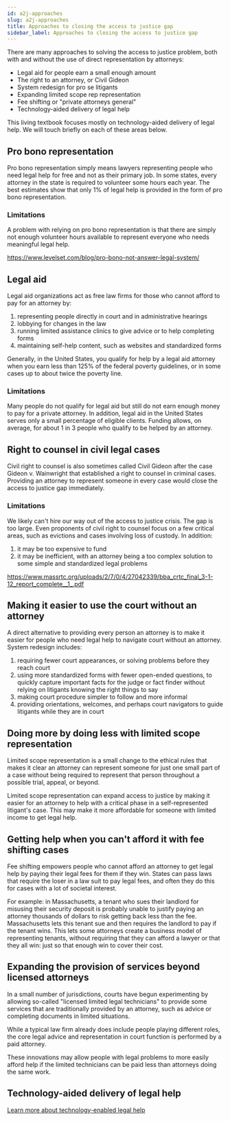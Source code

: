 ```yaml
---
id: a2j-approaches
slug: a2j-approaches
title: Approaches to closing the access to justice gap
sidebar_label: Approaches to closing the access to justice gap
---
```


There are many approaches to solving the access to justice problem,
both with and without the use of direct representation by attorneys:

* Legal aid for people earn a small enough amount
* The right to an attorney, or Civil Gideon
* System redesign for pro se litigants
* Expanding limited scope rep representation
* Fee shifting or "private attorneys general"
* Technology-aided delivery of legal help

This living textbook focuses mostly on technology-aided delivery of legal
help. We will touch briefly on each of these areas below.

## Pro bono representation

Pro bono representation simply means lawyers representing people who need legal
help for free and not as their primary job. In some states, every attorney in
the state is required to volunteer some hours each year. The best estimates show
that only 1% of legal help is provided in the form of pro bono representation.

### Limitations

A problem with relying on pro bono representation is that there are simply not
enough volunteer hours available to represent everyone who needs meaningful
legal help.

https://www.levelset.com/blog/pro-bono-not-answer-legal-system/

## Legal aid

Legal aid organizations act as free law firms for those who cannot afford
to pay for an attorney by:

1. representing people directly in court and in administrative hearings
2. lobbying for changes in the law
1. running limited assistance clinics to give advice or to help completing forms
1. maintaining self-help content, such as websites and standardized forms

Generally, in the United States, you qualify for help by a legal aid attorney
when you earn less than 125% of the federal poverty guidelines, or in some cases
up to about twice the poverty line.

### Limitations

Many people do not qualify for legal aid but still do not earn enough money
to pay for a private attorney. In addition, legal aid in the United States
serves only a small percentage of eligible clients. Funding allows, on average,
for about 1 in 3 people who qualify to be helped by an attorney.

## Right to counsel in civil legal cases

Civil right to counsel is also sometimes called Civil Gideon after the case
Gideon v. Wainwright that established a right to counsel in criminal cases. 
Providing an attorney to represent someone in every case would
close the access to justice gap immediately.

### Limitations

We likely can't hire our way out of the access to justice crisis. The gap is too
large. Even proponents of civil right to counsel focus on a few critical areas,
such as evictions and cases involving loss of custody. In addition:

1. it may be too expensive to fund
1. it may be inefficient, with an attorney being a too complex solution to some
   simple and standardized legal problems

https://www.massrtc.org/uploads/2/7/0/4/27042339/bba_crtc_final_3-1-12_report_complete__1_.pdf

## Making it easier to use the court without an attorney

A direct alternative to providing every person an attorney is to make it easier
for people who need legal help to navigate court without an attorney. System redesign
includes:

1. requiring fewer court appearances, or solving problems before they reach court
1. using more standardized forms with fewer open-ended questions, to quickly
   capture important facts for the judge or fact finder without relying on 
   litigants knowing the right things to say
1. making court procedure simpler to follow and more informal
1. providing orientations, welcomes, and perhaps court navigators to guide
   litigants while they are in court

## Doing more by doing less with limited scope representation

Limited scope representation is a small change to the ethical rules that makes
it clear an attorney can represent someone for just one small part of a case
without being required to represent that person throughout a possible trial,
appeal, or beyond.

Limited scope representation can expand access to justice by making it easier
for an attorney to help with a critical phase in a self-represented litigant's
case. This may make it more affordable for someone with limited income to get
legal help.

## Getting help when you can't afford it with fee shifting cases

Fee shifting empowers people who cannot afford an attorney to 
get legal help by paying their legal fees for them if they win. States
can pass laws that require the loser in a law suit to pay legal fees,
and often they do this for cases with a lot of societal interest. 

For example: in Massachusetts, a tenant who sues their landlord for misusing
their security deposit is probably unable to justify paying an attorney
thousands of dollars to risk getting back less than the fee. Massachusetts lets
this tenant sue and then requires the landlord to pay if the tenant wins. This
lets some attorneys create a business model of representing tenants, without
requiring that they can afford a lawyer or that they all win: just so that
enough win to cover their cost.

## Expanding the provision of services beyond licensed attorneys

In a small number of jurisdictions, courts have begun experimenting by
allowing so-called "licensed limited legal technicians" to provide
some services that are traditionally provided by an attorney, such
as advice or completing documents in limited situations.

While a typical law firm already does include people playing different
roles, the core legal advice and representation in court function
is performed by a paid attorney.

These innovations may allow people with legal problems to more easily
afford help if the limited technicians can be paid less than attorneys
doing the same work.

## Technology-aided delivery of legal help

[Learn more about technology-enabled legal help](a2j/a2j-technology.md)